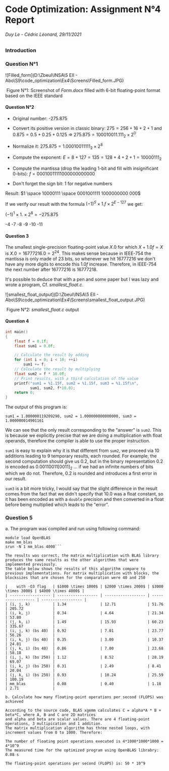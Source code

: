 # Code Optimization: Assignment N°4 Report

###### Duy Le - Cédric Léonard, 29/11/2021

### Introduction

### Question N°1

![Filled_form](D:\Zbeul\INSA\5 EII - Abo\S9\code_optimization\Ex4\Screens\Filled_form.JPG)

​			Figure N°1: Screenshot of *Form.docx* filled with 6-bit floating-point format based on the IEEE standard

#### Question N°2

- Original number: -275.875

- Convert its positive version in classic binary:  $275 = 256 + 16 + 2 + 1$   and $0.875 = 0.5 + 0.25 + 0.125$ => $275.875 = 100010011.111_2 \times 2^0$
- Normalize it: $275.875 = 1.00010011111_2 \times 2^8$
- Compute the exponent: $E = 8+127 = 135 = 128 + 4 + 2 + 1 = 10000111_2$ 
- Compute the mantissa (drop the leading 1-bit and fill with insignificant 0-bits): $f = 0001001111 1000000000 000$ 
- Don't forget the sign bit: $1$ for negative numbers

Result: $1 \space 10000111 \space 0001001111 1000000000 000$

If we verify our result with the formula $(-1)^S \times 1.f \times 2^{E-127}$ we get:

$(-1)^1 \times 1. \times 2^{8} = -275.875$

-4 -7 -8 -9 -10 -11 

#### Question 3

The smallest single-precision floating-point value $X.0$ for which $X+1.0f = X$ is  $X.0 = 16777216.0 = 2^{24}$. This makes sense because in IEEE-754 the mantissa is only made of 23 bits, so whenever we hit $16777216$ we don't have any more digits to encode this $1.0f$ increase. Therefore, in IEEE-754 the next number after $16777216$ is $16777218$.

It's possible to deduce that with a pen and some paper but I was lazy and wrote a program, Cf. *smallest_float.c*.

![smallest_float_output](D:\Zbeul\INSA\5 EII - Abo\S9\code_optimization\Ex4\Screens\smallest_float_output.JPG)

​																Figure N°2: *smallest_float.c* output

#### Question 4

````C
int main()
{
    float f = 0.1f;
    float sum1 = 0.0f;

    // Calculate the result by adding
    for (int i = 0; i < 10; ++i)
        sum1 += f;
    // Calculate the result by multiplying
    float sum2 = f * 10.0f;
    // Print results, with a third calculation of the value
    printf("sum1 = %1.15f, sum2 = %1.15f, sum3 = %1.15f\n",
           sum1, sum2, f*10.0);
    return 0;
}
````

The output of this program is:

`sum1 = 1.000000119209290, sum2 = 1.000000000000000, sum3 = 1.000000014901161`

We can see that the only result corresponding to the "answer" is `sum2`. This is because we explicitly precise that we are doing a multiplication with float operands, therefore the compiler is able to use the proper instruction.

`sum1` is easy to explain why it is that different from `sum2`, we proceed via 10 additions leading to 9 temporary results, each rounded. For example, the second computation should give us $0.2$, but in the binary  representation $0.2$ is encoded as  $0.00110011[0011]_2$  ... if we had an infinite numbers of bits which we do not. Therefore,  $0.2$ is rounded and introduces a first error in our result.

`sum3` is a bit more tricky, I would say that the slight difference in the result comes from the fact that we didn't specify that $10.0$ was a float constant, so it has been encoded as with a `double` precision and then converted in a float before being multiplied which leads to the "error".

### Question 5

a. The program was compiled and run using following command:
```module purge
module load OpenBLAS
make mm_blas
srun -N 1 mm_blas 4000```

The results was correct, the matrix multiplication with BLAS library produces the same results as the other algorithms that were implemented previously.
The table below shows the results of this algorithm compare to previous implementations. For matrix multiplication with blocks, the blocksizes that are chosen for the comparation were 40 and 250

|    with -O3 flag   | $1000 \times 1000$ | $2000 \times 2000$ | $3000 \times 3000$ | $4000 \times 4000$ |
| ------------------ | ------------------ | ------------------ | ------------------ | ------------------ |
| (i, j, k)          | 1.34               | 12.71              | 51.76              | 205.72             |
| (i, k, j)          | 0.34               | 4.64               | 21.34              | 53.80              |
| (j, k, i)          | 1.49               | 15.93              | 60.23              | 335.67             |
| (i, j, k) (bs 40)  | 0.92               | 7.01               | 23.77              | 56.26              |
| (i, k, j) (bs 40)  | 0.35               | 3.00               | 10.37              | 24.81              |
| (j, k, i) (bs 40)  | 0.86               | 7.00               | 23.68              | 58.18              |
| (i, j, k) (bs 250) | 1.12               | 8.52               | 28.19              | 69.07              |
| (i, k, j) (bs 250) | 0.31               | 2.49               | 8.41               | 20.04              |
| (j, k, i) (bs 250) | 0.93               | 10.24              | 25.59              | 100.19             |
| mm_blas            | 0.08               | 0.40               | 1.18               | 2.71               |

b. Calculate how many floating-point operations per second (FLOPS) was achieved

According to the source code, BLAS xgemm calculates C = alpha*A * B + beta*C, where A, B and C are 2D matrices
and alpha and beta are scalar values. There are 4 floating-point operations, 3 multipication and 1 addition.
The matrix multiplication algorithm has three nested loops, with increment values from 0 to 1000. Therefore:

The number of floating point operations executed is 4*1000*1000*1000 = 4*10^9
The measured time for the optimized program using OpenBLAS librabry: 0.08 s

The floating-point operations per second (FLOPS) is: 50 * 10^9